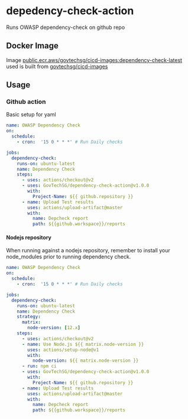 # depedency-check-action
Runs OWASP dependency-check on github repo

## Docker Image

Image [public.ecr.aws/govtechsg/cicd-images:dependency-check-latest](https://gallery.ecr.aws/govtechsg/cicd-images) used is built from [govtechsg/cicd-images](https://github.com/GovTechSG/cicd-images)

## Usage

### Github action

Basic setup for yaml

```yaml
name: OWASP Dependency Check
on:
  schedule:
    - cron:  '15 0 * * *' # Run Daily checks

jobs:
  dependency-check:
    runs-on: ubuntu-latest
    name: Dependency Check
    steps:
      - uses: actions/checkout@v2
      - uses: GovTechSG/dependency-check-action@v1.0.0
        with:
          Project-Name: ${{ github.repository }}
      - name: Upload Test results
        uses: actions/upload-artifact@master
        with:
          name: Depcheck report
          path: ${{github.workspace}}/reports
```

#### Nodejs repository

When running against a nodejs repository, remember to install your node_modules prior to running dependency check.

```yaml
name: OWASP Dependency Check
on:
  schedule:
    - cron:  '15 0 * * *' # Run Daily checks

jobs:
  dependency-check:
    runs-on: ubuntu-latest
    name: Dependency Check
    strategy:
      matrix:
        node-version: [12.x]
    steps:
      - uses: actions/checkout@v2
      - name: Use Node.js ${{ matrix.node-version }}
        uses: actions/setup-node@v1
        with:
          node-version: ${{ matrix.node-version }}
      - run: npm ci
      - uses: GovTechSG/dependency-check-action@v1.0.0
        with:
          Project-Name: ${{ github.repository }}
      - name: Upload Test results
        uses: actions/upload-artifact@master
        with:
          name: Depcheck report
          path: ${{github.workspace}}/reports
```